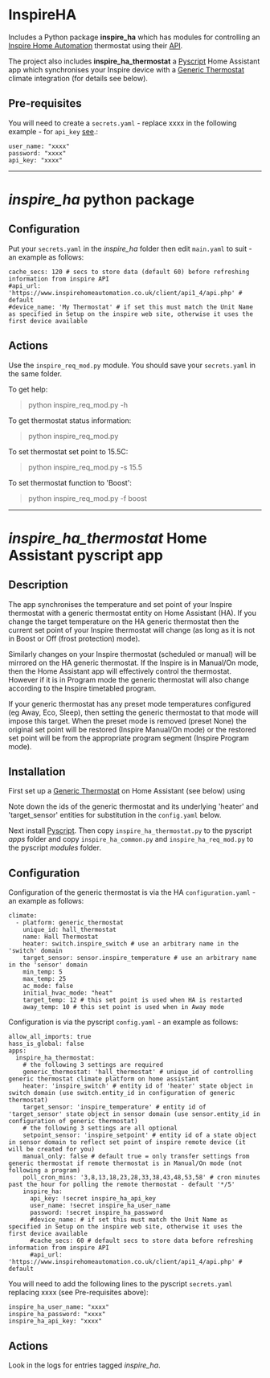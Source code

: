 # InspireHA

Includes a Python package **inspire_ha** which has modules for controlling an
[Inspire Home Automation](https://www.inspirehomeautomation.co.uk/) thermostat
using their [API](https://www.inspirehomeautomation.co.uk/client/api_help.php). 

The project also includes **inspire_ha_thermostat** a [Pyscript](https://hacs-pyscript.readthedocs.io/en/latest/) Home Assistant app 
which synchronises your Inspire device with a [Generic Thermostat](https://www.home-assistant.io/integrations/generic_thermostat/) 
climate integration (for details see below).


## Pre-requisites

You will need to create a `secrets.yaml` - replace xxxx in the following example - for `api_key`
 [see](https://www.inspirehomeautomation.co.uk/client/api.php).:
```
user_name: "xxxx"
password: "xxxx"
api_key: "xxxx"
```

----------

# _inspire_ha_ python package 

## Configuration

Put your `secrets.yaml` in the _inspire_ha_ folder then edit `main.yaml` to suit - an example as follows:

```
cache_secs: 120 # secs to store data (default 60) before refreshing information from inspire API
#api_url: 'https://www.inspirehomeautomation.co.uk/client/api1_4/api.php' # default
#device_name: 'My Thermostat' # if set this must match the Unit Name as specified in Setup on the inspire web site, otherwise it uses the first device available
```

## Actions
Use the `inspire_req_mod.py` module. You should save your `secrets.yaml` in the same folder.

To get help:

> python inspire_req_mod.py -h

To get thermostat status information:

> python inspire_req_mod.py

To set thermostat set point to 15.5C:

> python inspire_req_mod.py -s 15.5

To set thermostat function to 'Boost':

> python inspire_req_mod.py -f boost

----------

# _inspire_ha_thermostat_ Home Assistant pyscript app 

## Description

The app synchronises the temperature and set point of your Inspire thermostat with a generic thermostat entity on 
Home Assistant (HA). If you change the target temperature on the HA generic thermostat then the current set point 
of your Inspire thermostat will change (as long as it is not in Boost or Off (frost protection) mode).

Similarly changes on your Inspire thermostat (scheduled or manual) will be mirrored on the HA generic thermostat.
If the Inspire is in Manual/On mode, then the Home Assistant app will effectively control the thermostat. However 
if it is in Program mode the generic thermostat will also change according to the Inspire timetabled program.

If your generic thermostat has any preset mode temperatures configured (eg Away, Eco, Sleep), then setting the 
generic thermostat to that mode will impose this target. When the preset mode is removed (preset None) 
the original set point will be restored (Inspire Manual/On mode) or the restored set point will be from the appropriate program 
segment (Inspire Program mode).

## Installation
First set up a [Generic Thermostat](https://www.home-assistant.io/integrations/generic_thermostat/) on Home Assistant
(see below) using 

Note down the ids of the generic thermostat and its underlying 'heater' and 'target_sensor' entities for 
substitution in the `config.yaml` below.

Next install [Pyscript](https://hacs-pyscript.readthedocs.io/en/latest/).
Then copy `inspire_ha_thermostat.py` to the pyscript _apps_ folder
and copy `inspire_ha_common.py` and `inspire_ha_req_mod.py` to the pyscript _modules_ folder. 

## Configuration
Configuration of the generic thermostat is via the HA `configuration.yaml` - an example as follows:
```
climate:
  - platform: generic_thermostat
    unique_id: hall_thermostat
    name: Hall Thermostat
    heater: switch.inspire_switch # use an arbitrary name in the 'switch' domain
    target_sensor: sensor.inspire_temperature # use an arbitrary name in the 'sensor' domain
    min_temp: 5
    max_temp: 25
    ac_mode: false
    initial_hvac_mode: "heat"
    target_temp: 12 # this set point is used when HA is restarted
    away_temp: 10 # this set point is used when in Away mode
```
Configuration is via the pyscript `config.yaml` - an example as follows:
```
allow_all_imports: true
hass_is_global: false
apps:
  inspire_ha_thermostat:
    # the following 3 settings are required
    generic_thermostat: 'hall_thermostat' # unique_id of controlling generic thermostat climate platform on home assistant
    heater: 'inspire_switch' # entity id of 'heater' state object in switch domain (use switch.entity_id in configuration of generic thermostat)
    target_sensor: 'inspire_temperature' # entity id of 'target_sensor' state object in sensor domain (use sensor.entity_id in configuration of generic thermostat)
    # the following 3 settings are all optional
    setpoint_sensor: 'inspire_setpoint' # entity id of a state object in sensor domain to reflect set point of inspire remote device (it will be created for you)
    manual_only: false # default true = only transfer settings from generic thermostat if remote thermostat is in Manual/On mode (not following a program)
    poll_cron_mins: '3,8,13,18,23,28,33,38,43,48,53,58' # cron minutes past the hour for polling the remote thermostat - default '*/5' 
    inspire_ha:
      api_key: !secret inspire_ha_api_key
      user_name: !secret inspire_ha_user_name
      password: !secret inspire_ha_password
      #device_name: # if set this must match the Unit Name as specified in Setup on the inspire web site, otherwise it uses the first device available
      #cache_secs: 60 # default secs to store data before refreshing information from inspire API
      #api_url: 'https://www.inspirehomeautomation.co.uk/client/api1_4/api.php' # default
```
You will need to add the following lines to the pyscript `secrets.yaml` replacing xxxx (see Pre-requisites above):
```
inspire_ha_user_name: "xxxx"
inspire_ha_password: "xxxx"
inspire_ha_api_key: "xxxx"
```

## Actions

Look in the logs for entries tagged _inspire_ha_. 

